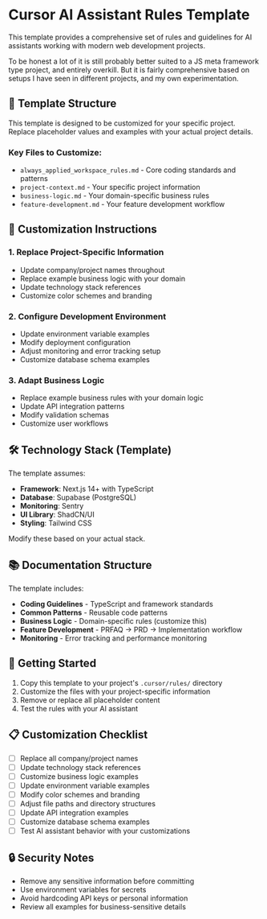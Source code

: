 # Cursor AI Assistant Rules Template

This template provides a comprehensive set of rules and guidelines for AI assistants working with modern web development projects.

To be honest a lot of it is still probably better suited to a JS meta framework type project, and entirely overkill. But it is fairly comprehensive based on setups I have seen in different projects, and my own experimentation.

## 🎯 Template Structure

This template is designed to be customized for your specific project. Replace placeholder values and examples with your actual project details.

### Key Files to Customize:

- `always_applied_workspace_rules.md` - Core coding standards and patterns
- `project-context.md` - Your specific project information
- `business-logic.md` - Your domain-specific business rules
- `feature-development.md` - Your feature development workflow

## 🔧 Customization Instructions

### 1. Replace Project-Specific Information
- Update company/project names throughout
- Replace example business logic with your domain
- Update technology stack references
- Customize color schemes and branding

### 2. Configure Development Environment
- Update environment variable examples
- Modify deployment configuration
- Adjust monitoring and error tracking setup
- Customize database schema examples

### 3. Adapt Business Logic
- Replace example business rules with your domain logic
- Update API integration patterns
- Modify validation schemas
- Customize user workflows

## 🛠️ Technology Stack (Template)

The template assumes:
- **Framework**: Next.js 14+ with TypeScript
- **Database**: Supabase (PostgreSQL)
- **Monitoring**: Sentry
- **UI Library**: ShadCN/UI
- **Styling**: Tailwind CSS

Modify these based on your actual stack.

## 📚 Documentation Structure

The template includes:
- **Coding Guidelines** - TypeScript and framework standards
- **Common Patterns** - Reusable code patterns
- **Business Logic** - Domain-specific rules (customize this)
- **Feature Development** - PRFAQ → PRD → Implementation workflow
- **Monitoring** - Error tracking and performance monitoring

## 🚀 Getting Started

1. Copy this template to your project's `.cursor/rules/` directory
2. Customize the files with your project-specific information
3. Remove or replace all placeholder content
4. Test the rules with your AI assistant

## 📋 Customization Checklist

- [ ] Replace all company/project names
- [ ] Update technology stack references
- [ ] Customize business logic examples
- [ ] Update environment variable examples
- [ ] Modify color schemes and branding
- [ ] Adjust file paths and directory structures
- [ ] Update API integration examples
- [ ] Customize database schema examples
- [ ] Test AI assistant behavior with your customizations

## 🔒 Security Notes

- Remove any sensitive information before committing
- Use environment variables for secrets
- Avoid hardcoding API keys or personal information
- Review all examples for business-sensitive details 